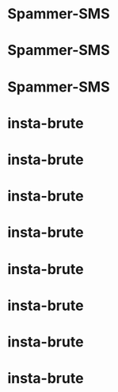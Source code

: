 # Spammer-SMS
# Spammer-SMS
# Spammer-SMS
# insta-brute
# insta-brute
# insta-brute
# insta-brute
# insta-brute
# insta-brute
# insta-brute
# insta-brute
